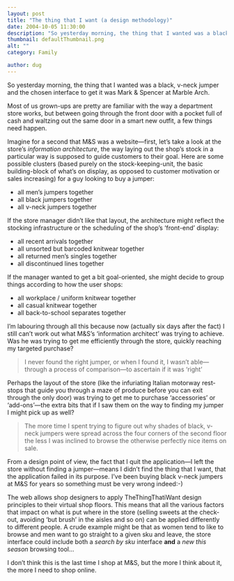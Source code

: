 ```yaml
---
layout: post
title: "The thing that I want (a design methodology)"
date: 2004-10-05 11:30:00
description: "So yesterday morning, the thing that I wanted was a black, v-neck jumper and the chosen interface to get it was Mark &amp; Spencer at Marble Arch. Most of us grown-ups are pretty are familiar with the way a department&#8230;"
thumbnail: defaultThumbnail.png
alt: ""
category: Family

author: dug
---
```


<p>So yesterday morning, the thing that I wanted was a black, v-neck jumper and the chosen interface to get it was Mark &amp; Spencer at Marble Arch. </p>

<p>Most of us grown-ups are pretty are familiar with the way a department store works, but between going through the front door with a pocket full of cash and waltzing out the same door in a smart new outfit, a few things need happen. </p>

<p>Imagine for a second that <span class="caps"><span class="caps">M&amp;S </span></span>was a website&#8212;first, let&#8217;s take a look at the store&#8217;s <em>information architecture</em>, the way laying out the shop&#8217;s stock in a particular way is supposed to guide customers to their goal. Here are some possible clusters (based purely on the stock-keeping-unit, the basic building-block of what&#8217;s on display, as opposed to customer motivation or sales increasing) for a guy looking to buy a jumper:</p>

<ul>
<li>all men&#8217;s jumpers together</li>
<li>all black jumpers together</li>
<li>all v-neck jumpers together</li>
</ul>

<p>If the store manager didn&#8217;t like that layout, the architecture might reflect the stocking infrastructure or the scheduling of the shop&#8217;s &#8216;front-end&#8217; display:</p>

<ul>
<li>all recent arrivals together</li>
<li>all unsorted but barcoded knitwear together</li>
<li>all returned men&#8217;s singles together</li>
<li>all discontinued lines together</li>
</ul>

<p>If the manager wanted to get a bit goal-oriented, she might decide to group things according to how the user shops:</p>

<ul>
<li>all workplace / uniform knitwear together</li>
<li>all casual knitwear together</li>
<li>all back-to-school separates together</li>
</ul>

<p>I&#8217;m labouring through all this because now (actually six days after the fact) I still can&#8217;t work out what <span class="caps"><span class="caps">M&amp;S</span>&#8217;</span>s &#8216;information architect&#8217; was trying to achieve. Was he was trying to get me efficiently through the store, quickly reaching my targeted purchase?</p>

<blockquote><p>I never found the right jumper, or when I found it, I wasn&#8217;t able&#8212;through a process of comparison&#8212;to ascertain if it was &#8216;right&#8217;</p></blockquote>

<p>Perhaps the layout of the store (like the infuriating Italian motorway rest-stops that guide you through a maze of produce before you can exit through the only door) was trying to get me to purchase &#8216;accessories&#8217; or &#8216;add-ons&#8217;&#8212;the extra bits that if I saw them on the way to finding my jumper I might pick up as well?</p>

<blockquote><p>The more time I spent trying to figure out why shades of black, v-neck jumpers were spread across the four corners of the second floor the less I was inclined to browse the otherwise perfectly nice items on sale.</p></blockquote>

<p>From a design point of view, the fact that I quit the application&#8212;I left the store without finding a jumper&#8212;means I didn&#8217;t find the thing that I want, that the application failed in its purpose. I&#8217;ve been buying black v-neck jumpers at <span class="caps"><span class="caps">M&amp;S </span></span>for years so something must be very wrong indeed:-)</p>

<p>The web allows shop designers to apply TheThingThatiWant design principles to their virtual shop floors. This means that all the various factors that impact on what is put where in the store (selling sweets at the check-out, avoiding &#8216;but brush&#8217; in the aisles and so on) can be applied differently to different people. A crude example might be that as women tend to like to browse and men want to go straight to a given sku and leave, the store interface could include both a <em>search by sku</em> interface <strong>and</strong> a <em>new this season</em> browsing tool&#8230;</p>

<p>I don&#8217;t think this is the last time I shop at <span class="caps"><span class="caps">M&amp;S, </span></span>but the more I think about it, the more I need to shop online.</p>

